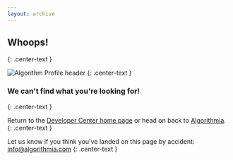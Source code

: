 ```yaml
---
layout: archive
---
```


## Whoops!
{: .center-text }

![Algorithm Profile header]({{site.baseurl}}/images/monster-1.png)
{: .center-text }

### We can't find what you're looking for!
{: .center-text }

Return to the [Developer Center home page]({{site.baseurl}}/) or head on back to [Algorithmia](https://algorithmia.com).
{: .center-text }

Let us know if you think you've landed on this page by accident:
<info@algorithmia.com>
{: .center-text }
